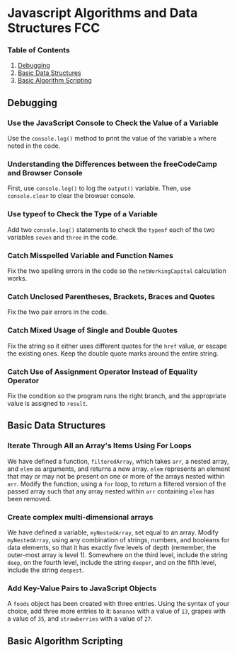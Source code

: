 # Javascript Algorithms and Data Structures FCC

### Table of Contents

1. [Debugging](#debugging)
2. [Basic Data Structures](#basic-data-structures)
3. [Basic Algorithm Scripting](#basic-algorithm-scripting)

## **Debugging**

### Use the JavaScript Console to Check the Value of a Variable

Use the ```console.log()``` method to print the value of the variable ```a``` where noted in the code.

### Understanding the Differences between the freeCodeCamp and Browser Console

First, use ```console.log()``` to log the ```output()``` variable. Then, use ```console.clear``` to clear the browser console.

### Use typeof to Check the Type of a Variable

Add two ```console.log()``` statements to check the ```typeof``` each of the two variables ```seven``` and ```three``` in the code.

### Catch Misspelled Variable and Function Names

Fix the two spelling errors in the code so the ```netWorkingCapital``` calculation works.

### Catch Unclosed Parentheses, Brackets, Braces and Quotes

Fix the two pair errors in the code.

### Catch Mixed Usage of Single and Double Quotes

Fix the string so it either uses different quotes for the ```href``` value, or escape the existing ones. Keep the double quote marks around the entire string.

### Catch Use of Assignment Operator Instead of Equality Operator

Fix the condition so the program runs the right branch, and the appropriate value is assigned to ```result```.



## **Basic Data Structures**

### Iterate Through All an Array's Items Using For Loops

We have defined a function, ```filteredArray```, which takes ```arr```, a nested array, and ```elem``` as arguments, and returns a new array. ```elem``` represents an element that may or may not be present on one or more of the arrays nested within ```arr```. Modify the function, using a ```for``` loop, to return a filtered version of the passed array such that any array nested within ```arr``` containing ```elem``` has been removed.

### Create complex multi-dimensional arrays

We have defined a variable, ```myNestedArray```, set equal to an array. Modify ```myNestedArray```, using any combination of strings, numbers, and booleans for data elements, so that it has exactly five levels of depth (remember, the outer-most array is level 1). Somewhere on the third level, include the string ```deep```, on the fourth level, include the string ```deeper```, and on the fifth level, include the string ```deepest```.

### Add Key-Value Pairs to JavaScript Objects

A ```foods``` object has been created with three entries. Using the syntax of your choice, add three more entries to it: ```bananas``` with a value of ```13```, grapes with a value of ```35```, and ```strawberries``` with a value of ```27```.

## **Basic Algorithm Scripting**
